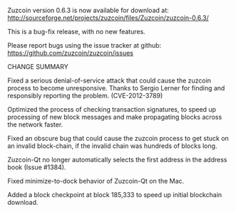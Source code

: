 Zuzcoin version 0.6.3 is now available for download at:
  http://sourceforge.net/projects/zuzcoin/files/Zuzcoin/zuzcoin-0.6.3/

This is a bug-fix release, with no new features.

Please report bugs using the issue tracker at github:
  https://github.com/zuzcoin/zuzcoin/issues

CHANGE SUMMARY

Fixed a serious denial-of-service attack that could cause the
zuzcoin process to become unresponsive. Thanks to Sergio Lerner
for finding and responsibly reporting the problem. (CVE-2012-3789)

Optimized the process of checking transaction signatures, to
speed up processing of new block messages and make propagating
blocks across the network faster.

Fixed an obscure bug that could cause the zuzcoin process to get
stuck on an invalid block-chain, if the invalid chain was
hundreds of blocks long.

Zuzcoin-Qt no longer automatically selects the first address
in the address book (Issue #1384).

Fixed minimize-to-dock behavior of Zuzcoin-Qt on the Mac.

Added a block checkpoint at block 185,333 to speed up initial
blockchain download.
